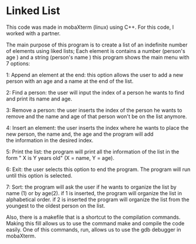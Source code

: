 # Linked List


This code was made in mobaXterm (linux) using C++. For this code, I worked with a partner.

The main purpose of this program is to create a list of an indefinite number of elements using liked lists; Each element is contains 
a number (person's age ) and a string (person's name ) this program shows the main menu with 7 options:

1: Append an element at the end: this option allows the user to add a new person with an age and a name at the end of the list.

2: Find a person: the user will input the index of a person he wants to find and print its name and age.

3: Remove a person: the user inserts the index of the person he wants to remove and the name and age of that person won't be on the list
anymore. 

4: Insert an element: the user inserts the index where he wants to place the new person, the name and, the age and the program will add  
the information in the desired index.

5: Print the list: the program will print all the information of the list in the form " X is Y years old" (X = name, Y = age).

6: Exit: the user selects this option to end the program. The program will run until this option is selected.

7: Sort: the program will ask the user if he wants to organize the list by name (1) or by age(2). if 1 is inserted, the program will 
organize the list in alphabetical order. if 2 is inserted the program will organize the list from the youngest to the oldest person 
on the list.

Also, there is a makefile that is a shortcut to the compilation commands. Making this fill allows us to use the command make and compile 
the code easily. One of this commands, run, allows us to use the gdb debugger in mobaXterm. 
